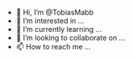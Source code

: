 - 👋 Hi, I’m @TobiasMabb
- 👀 I’m interested in ...
- 🌱 I’m currently learning ...
- 💞️ I’m looking to collaborate on ...
- 📫 How to reach me ...

<!---
TobiasMabb/TobiasMabb is a ✨ special ✨ repository because its `README.md` (this file) appears on your GitHub profile.
You can click the Preview link to take a look at your changes.
--->
